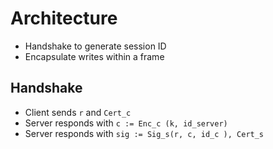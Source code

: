 # Architecture

- Handshake to generate session ID
- Encapsulate writes within a frame

## Handshake

- Client sends `r` and `Cert_c`
- Server responds with `c := Enc_c (k, id_server)`
- Server responds with `sig := Sig_s(r, c, id_c ), Cert_s`
